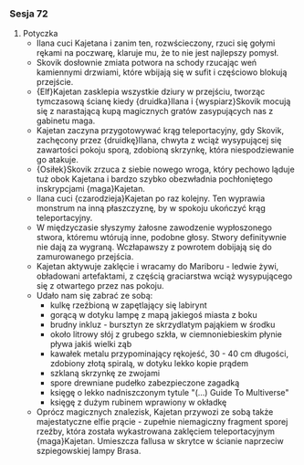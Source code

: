 ### Sesja 72
1. Potyczka
    - Ilana cuci Kajetana i zanim ten, rozwścieczony, rzuci się gołymi rękami na poczwarę, klaruje mu, że to nie jest najlepszy pomysł.
    - Skovik dosłownie zmiata potwora na schody rzucając weń kamiennymi drzwiami, które wbijają się w sufit i częściowo blokują przejście.
    - {Elf}Kajetan zasklepia wszystkie dziury w przejściu, tworząc tymczasową ścianę kiedy {druidka}Ilana i {wyspiarz}Skovik mocują się z narastającą kupą magicznych gratów zasypujących nas z gabinetu maga.
    - Kajetan zaczyna przygotowywać krąg teleportacyjny, gdy Skovik, zachęcony przez {druidkę}Ilana, chwyta z wciąż wysypującej się zawartości pokoju sporą, zdobioną skrzynkę, która niespodziewanie go atakuje.
    - {Osiłek}Skovik zrzuca z siebie nowego wroga, który pechowo ląduje tuż obok Kajetana i bardzo szybko obezwładnia pochłoniętego inskrypcjami {maga}Kajetan.
    - Ilana cuci {czarodzieja}Kajetan po raz kolejny. Ten wyprawia monstrum na inną płaszczyznę, by w spokoju ukończyć krąg teleportacyjny.
    - W międzyczasie słyszymy żałosne zawodzenie wypłoszonego stwora, któremu wtórują inne, podobne głosy. Stwory definitywnie nie dają za wygraną. Wczłapawszy z powrotem dobijają się do zamurowanego przejścia.
    - Kajetan aktywuje zaklęcie i wracamy do Mariboru - ledwie żywi, obładowani artefaktami, z częścią graciarstwa wciąż wysypującego się z otwartego przez nas pokoju.
    - Udało nam się zabrać ze sobą:
        - kulkę rzeźbioną w zapętlający się labirynt
        - gorącą w dotyku lampę z mapą jakiegoś miasta z boku
        - brudny inkluz - bursztyn ze skrzydlatym pająkiem w środku
        - około litrowy słój z grubego szkła, w ciemnoniebieskim płynie pływa jakiś wielki ząb
        - kawałek metalu przypominający rękojeść, 30 - 40 cm długości, zdobiony złotą spiralą, w dotyku lekko kopie prądem
        - szklaną skrzynkę ze zwojami
        - spore drewniane pudełko zabezpieczone zagadką
        - księgę o lekko nadniszczonym tytule "(...) Guide To Multiverse"
        - księgę z dużym rubinem wprawiony w okładkę
    - Oprócz magicznych znalezisk, Kajetan przywozi ze sobą także majestatyczne elfie prącie - zupełnie niemagiczny fragment sporej rzeźby, która została wykastrowana zaklęciem teleportacyjnym {maga}Kajetan. Umieszcza fallusa w skrytce w ścianie naprzeciw szpiegowskiej lampy Brasa.